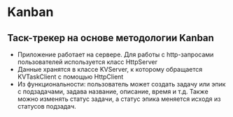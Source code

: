 # Kanban
## Таск-трекер на основе методологии Kanban
* Приложение работает на сервере. Для работы с http-запросами пользователей используется класс HttpServer
* Данные хранятся в классе KVServer, к которому обращается KVTaskClient с помощью HttpClient
* Из функциональности: пользователь может создать задачу или эпик с подзадачами, задава название, описание, время и т.д.
  Также можно изменять статус задачи, а статус эпика меняется исходя из статусов подзадач.
